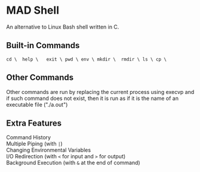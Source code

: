 # MAD Shell

An alternative to Linux Bash shell written in C.

## Built-in Commands
``
cd \ 
help \  
exit \
pwd \
env \
mkdir \ 
rmdir \
ls \
cp \
``

## Other Commands

Other commands are run by replacing the current process using execvp and if such command does not exist, then it is run as if it is the name of an executable file ("./a.out")

## Extra Features

Command History   
Multiple Piping (with `|`)  
Changing Environmental Variables  
I/O Redirection (with `<` for input and `>` for output)  
Background Execution (with `&` at the end of command)  
